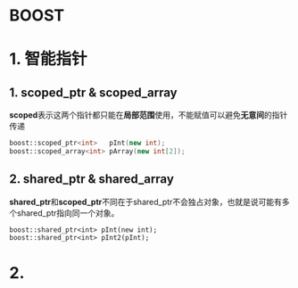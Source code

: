 # BOOST

# 1. 智能指针
## 1. scoped_ptr & scoped_array
**scoped**表示这两个指针都只能在**局部范围**使用，不能赋值可以避免**无意间**的指针传递
```C++
boost::scoped_ptr<int>   pInt(new int);
boost::scoped_array<int> pArray(new int[2]);
```
## 2. shared_ptr & shared_array
**shared_ptr**和**scoped_ptr**不同在于shared_ptr不会独占对象，也就是说可能有多个shared_ptr指向同一个对象。
```
boost::shared_ptr<int> pInt(new int);
boost::shared_ptr<int> pInt2(pInt);
```

# 2. 
